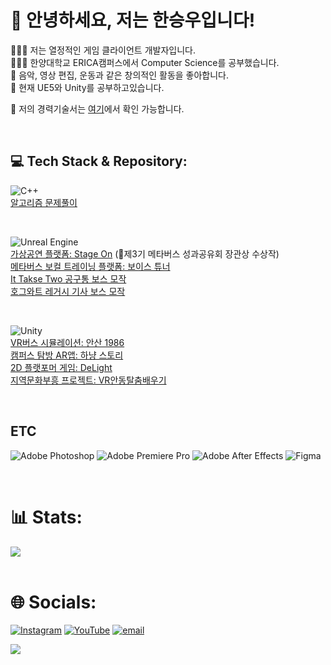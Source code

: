 # 💫 안녕하세요, 저는 한승우입니다!
🧑🏻‍💻 저는 열정적인 게임 클라이언트 개발자입니다.<br>
🧑🏻‍🎓 한양대학교 ERICA캠퍼스에서 Computer Science를 공부했습니다.<br>
🎨 음악, 영상 편집, 운동과 같은 창의적인 활동을 좋아합니다.<br>
🌱 현재 UE5와 Unity를 공부하고있습니다.<br/>

📑 저의 경력기술서는 [여기](https://gratis-chinchilla-441.notion.site/Han-SeungWoo-1c7b37a2584b808bbf48fb8c086d126c)에서 확인 가능합니다. <br/>

<br/>

## 💻 Tech Stack & Repository:

![C++](https://img.shields.io/badge/c++-%2300599C.svg?style=for-the-badge&logo=c%2B%2B&logoColor=white) <br/>
[알고리즘 문제풀이](https://github.com/H-SeungWoo/algorithm_solved)<br/>


<br/>

![Unreal Engine](https://img.shields.io/badge/unrealengine-%23313131.svg?style=for-the-badge&logo=unrealengine&logoColor=white) <br/>
[가상공연 플랫폼: Stage On](https://github.com/H-SeungWoo/VirtualIdol) (🥇제3기 메타버스 성과공유회 장관상 수상작) <br/>
[메타버스 보컬 트레이닝 플랫폼: 보이스 튜너](https://github.com/MTVS-VoiceTuner/VoiceTuner_Client) <br/>
[It Takse Two 공구통 보스 모작](https://github.com/H-SeungWoo/ItTakesTwo_copy) <br/>
[호그와트 레거시 기사 보스 모작](https://github.com/H-SeungWoo/HoguwartsLegacy) <br/>


<br/>

![Unity](https://img.shields.io/badge/unity-%23000000.svg?style=for-the-badge&logo=unity&logoColor=white) <br/>
[VR버스 시뮬레이션: 안산 1986](https://github.com/H-SeungWoo/Ansan1986) <br/>
[캠퍼스 탐방 AR앱: 하냥 스토리](https://github.com/H-SeungWoo/HanyangStory) <br/>
[2D 플랫포머 게임: DeLight](https://github.com/H-SeungWoo/DeLight) <br/>
[지역문화부흥 프로젝트: VR안동탈춤배우기]() <br/>


<br/>

ETC
---
![Adobe Photoshop](https://img.shields.io/badge/adobe%20photoshop-%2331A8FF.svg?style=for-the-badge&logo=adobe%20photoshop&logoColor=white) ![Adobe Premiere Pro](https://img.shields.io/badge/Adobe%20Premiere%20Pro-9999FF.svg?style=for-the-badge&logo=Adobe%20Premiere%20Pro&logoColor=white) ![Adobe After Effects](https://img.shields.io/badge/Adobe%20After%20Effects-9999FF.svg?style=for-the-badge&logo=Adobe%20After%20Effects&logoColor=white) ![Figma](https://img.shields.io/badge/figma-%23F24E1E.svg?style=for-the-badge&logo=figma&logoColor=white) <br/>

<br/>

# 📊 Stats:
![](https://nirzak-streak-stats.vercel.app/?user=h-seungwoo&theme=vue&hide_border=false)<br/>
<br/>


# 🌐 Socials:
[![Instagram](https://img.shields.io/badge/Instagram-%23E4405F.svg?logo=Instagram&logoColor=white)](https://instagram.com/_seungwxx) [![YouTube](https://img.shields.io/badge/YouTube-%23FF0000.svg?logo=YouTube&logoColor=white)](https://youtube.com/@https://www.youtube.com/@HanSeungWoo-131) [![email](https://img.shields.io/badge/Email-D14836?logo=gmail&logoColor=white)](mailto:tmddn_00@naver.com) 



[![](https://visitcount.itsvg.in/api?id=h-seungwoo&icon=4&color=3)](https://visitcount.itsvg.in)

<!-- Proudly created with GPRM ( https://gprm.itsvg.in ) -->


<!--
# 💫 Hi, I'm Han SeungWoo!
🧑🏻‍💻 I'm a passionate game client developer from South Korea.<br>🧑🏻‍🎓 I studied computer science at Hanyang University ERICA.<br>🎨 I like creative activities such as composing, video editing, and exercising.<br>🌱 I’m currently learning UE5, Unity
<br/>

## 🌐 Socials:
[![Instagram](https://img.shields.io/badge/Instagram-%23E4405F.svg?logo=Instagram&logoColor=white)](https://instagram.com/_seungwxx) [![YouTube](https://img.shields.io/badge/YouTube-%23FF0000.svg?logo=YouTube&logoColor=white)](https://youtube.com/@https://www.youtube.com/@HanSeungWoo-131) [![email](https://img.shields.io/badge/Email-D14836?logo=gmail&logoColor=white)](mailto:tmddn_00@naver.com) 
<br/>
# 💻 Tech Stack:
![C++](https://img.shields.io/badge/c++-%2300599C.svg?style=for-the-badge&logo=c%2B%2B&logoColor=white) ![Unreal Engine](https://img.shields.io/badge/unrealengine-%23313131.svg?style=for-the-badge&logo=unrealengine&logoColor=white) 


![C#](https://img.shields.io/badge/c%23-%23239120.svg?style=for-the-badge&logo=csharp&logoColor=white) ![Unity](https://img.shields.io/badge/unity-%23000000.svg?style=for-the-badge&logo=unity&logoColor=white) 


![Adobe Photoshop](https://img.shields.io/badge/adobe%20photoshop-%2331A8FF.svg?style=for-the-badge&logo=adobe%20photoshop&logoColor=white) ![Adobe Premiere Pro](https://img.shields.io/badge/Adobe%20Premiere%20Pro-9999FF.svg?style=for-the-badge&logo=Adobe%20Premiere%20Pro&logoColor=white) ![Adobe After Effects](https://img.shields.io/badge/Adobe%20After%20Effects-9999FF.svg?style=for-the-badge&logo=Adobe%20After%20Effects&logoColor=white) ![Figma](https://img.shields.io/badge/figma-%23F24E1E.svg?style=for-the-badge&logo=figma&logoColor=white) 
<br/>
# 📊 Stats:
![](https://nirzak-streak-stats.vercel.app/?user=h-seungwoo&theme=vue&hide_border=false)<br/>
<br/>

---
[![](https://visitcount.itsvg.in/api?id=h-seungwoo&icon=4&color=3)](https://visitcount.itsvg.in)

<!-- Proudly created with GPRM ( https://gprm.itsvg.in ) -->
